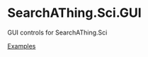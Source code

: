 # SearchAThing.Sci.GUI
GUI controls for SearchAThing.Sci

[Examples](/devel0/SearchAThing.Sci.GUI.Examples)